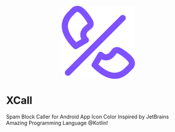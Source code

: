 <p align="center"> 
<img src="XCall.png" width="200" height="200" alt="XCall"
</p>

# XCall
Spam Block Caller for Android
App Icon Color Inspired by JetBrains Amazing Programming Language @Kotlin!
